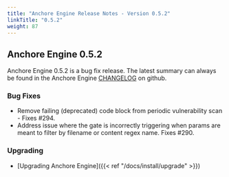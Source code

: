 ```yaml
---
title: "Anchore Engine Release Notes - Version 0.5.2"
linkTitle: "0.5.2"
weight: 87
---
```


## Anchore Engine 0.5.2

Anchore Engine 0.5.2 is a bug fix release.  The latest summary can always be found in the Anchore Engine [CHANGELOG](https://github.com/anchore/anchore-engine/blob/master/CHANGELOG.md) on github.

### Bug Fixes

+ Remove failing (deprecated) code block from periodic vulnerability scan - Fixes #294.
+ Address issue where the gate is incorrectly triggering when params are meant to filter by filename or content regex name.  Fixes #290.

### Upgrading

* [Upgrading Anchore Engine]({{< ref "/docs/install/upgrade" >}})
